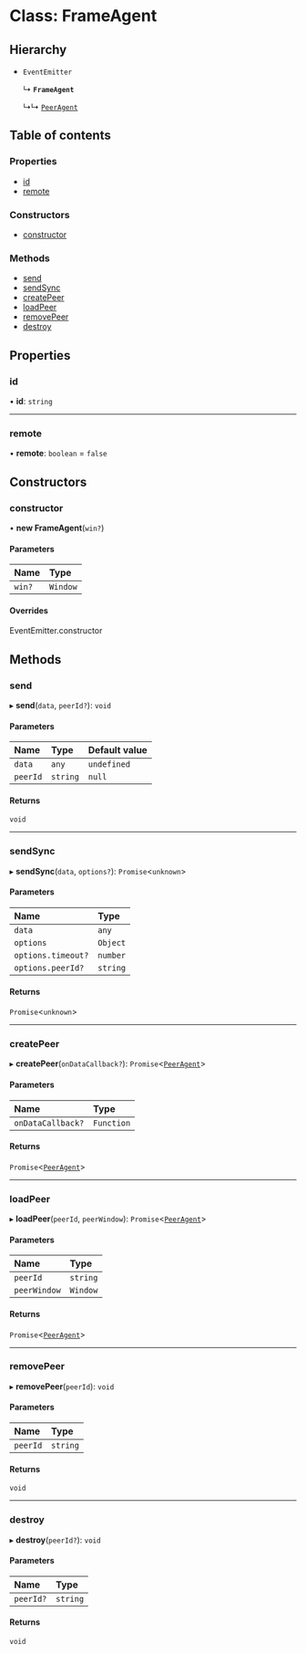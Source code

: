 # Class: FrameAgent

## Hierarchy

- `EventEmitter`

  ↳ **`FrameAgent`**

  ↳↳ [`PeerAgent`](PeerAgent.md)

## Table of contents

### Properties

- [id](FrameAgent.md#id)
- [remote](FrameAgent.md#remote)

### Constructors

- [constructor](FrameAgent.md#constructor)

### Methods

- [send](FrameAgent.md#send)
- [sendSync](FrameAgent.md#sendsync)
- [createPeer](FrameAgent.md#createpeer)
- [loadPeer](FrameAgent.md#loadpeer)
- [removePeer](FrameAgent.md#removepeer)
- [destroy](FrameAgent.md#destroy)

## Properties

### id

• **id**: `string`

___

### remote

• **remote**: `boolean` = `false`

## Constructors

### constructor

• **new FrameAgent**(`win?`)

#### Parameters

| Name | Type |
| :------ | :------ |
| `win?` | `Window` |

#### Overrides

EventEmitter.constructor

## Methods

### send

▸ **send**(`data`, `peerId?`): `void`

#### Parameters

| Name | Type | Default value |
| :------ | :------ | :------ |
| `data` | `any` | `undefined` |
| `peerId` | `string` | `null` |

#### Returns

`void`

___

### sendSync

▸ **sendSync**(`data`, `options?`): `Promise`<`unknown`\>

#### Parameters

| Name | Type |
| :------ | :------ |
| `data` | `any` |
| `options` | `Object` |
| `options.timeout?` | `number` |
| `options.peerId?` | `string` |

#### Returns

`Promise`<`unknown`\>

___

### createPeer

▸ **createPeer**(`onDataCallback?`): `Promise`<[`PeerAgent`](PeerAgent.md)\>

#### Parameters

| Name | Type |
| :------ | :------ |
| `onDataCallback?` | `Function` |

#### Returns

`Promise`<[`PeerAgent`](PeerAgent.md)\>

___

### loadPeer

▸ **loadPeer**(`peerId`, `peerWindow`): `Promise`<[`PeerAgent`](PeerAgent.md)\>

#### Parameters

| Name | Type |
| :------ | :------ |
| `peerId` | `string` |
| `peerWindow` | `Window` |

#### Returns

`Promise`<[`PeerAgent`](PeerAgent.md)\>

___

### removePeer

▸ **removePeer**(`peerId`): `void`

#### Parameters

| Name | Type |
| :------ | :------ |
| `peerId` | `string` |

#### Returns

`void`

___

### destroy

▸ **destroy**(`peerId?`): `void`

#### Parameters

| Name | Type |
| :------ | :------ |
| `peerId?` | `string` |

#### Returns

`void`
